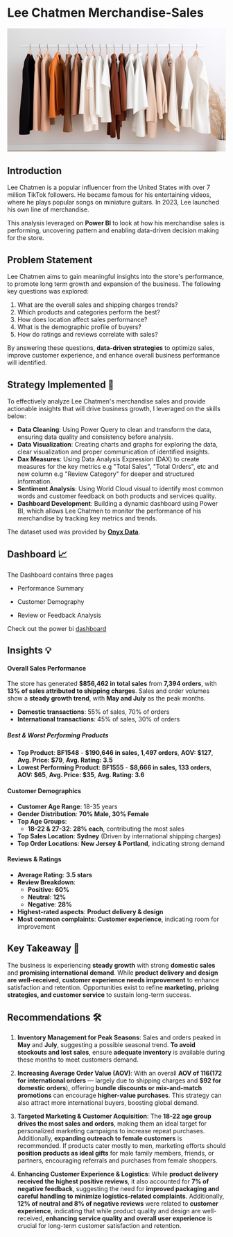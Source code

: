 # Lee Chatmen Merchandise-Sales
![Merchandise Sales](https://github.com/Ben-Joan/Lee-Chatmen-Merchandise-Sales/blob/main/fashionable-clothes.jpg)


## Introduction
Lee Chatmen is a popular influencer from the United States with over 7 million TikTok followers. He became famous for his entertaining videos, where he plays popular songs on miniature guitars. In 2023, Lee launched his own line of merchandise. 

This analysis leveraged on **Power BI** to look at how his merchandise sales is performing, uncovering pattern and enabling data-driven decision making for the store.


## Problem Statement
Lee Chatmen aims to gain meaningful insights into the store's performance, to promote long term growth and expansion of the business. The following key questions was explored: 

1. What are the overall sales and shipping charges trends?  
2. Which products and categories perform the best?   
3. How does location affect sales performance?   
4. What is the demographic profile of buyers?  
5. How do ratings and reviews correlate with sales?     

By answering these questions, **data-driven strategies** to optimize sales, improve customer experience, and enhance overall business performance will identified.


## Strategy Implemented 🎯 

To effectively analyze Lee Chatmen's merchandise sales and provide actionable insights that will drive business growth, I leveraged on the skills below:

   - **Data Cleaning**: Using Power Query to clean and transform the data, ensuring data quality and consistency before analysis. 
   - **Data Visualization**: Creating charts and graphs for exploring the data, clear visualization and proper communication of identified insights.
   - **Dax Measures**: Using Data Analysis Expression (DAX) to create measures for the key metrics e.g "Total Sales", "Total Orders", etc and new column e.g "Review Category" for deeper and structured information.
   - **Sentiment Analysis**: Using World Cloud visual to identify most common words and customer feedback on both products and services quality.
   - **Dashboard Development**: Building a dynamic dashboard using Power BI, which allows Lee Chatmen to monitor the performance of his merchandise by tracking key metrics and trends.

The dataset used was provided by [**Onyx Data**](https://github.com/Ben-Joan/Lee-Chatmen-Merchandise-Sales/blob/main/Onyx%20Data%20-DataDNA%20Dataset%20Challenge%20-%20Merchandise%20Sales%20Dataset%20-%20January%202025.xlsx).

## Dashboard 📈
The Dashboard contains three pages
   - Performance Summary
<!-- ![image](https://github.com/Ben-Joan/Lee-Chatmen-Merchandise-Sales/blob/main/Lee%20Chatmen%20Merchandise%20Sales_page-0001.jpg) -->

   - Customer Demography 
<!-- ![image](https://github.com/Ben-Joan/Lee-Chatmen-Merchandise-Sales/blob/main/Lee%20Chatmen%20Merchandise%20Sales_page-0002.jpg) -->

   - Review or Feedback Analysis
     
Check out the power bi [dashboard](https://app.powerbi.com/view?r=eyJrIjoiZmM2YmZmZDQtZDJjYy00OTc3LWFjYzItNWM0ZjJmNzUxY2ZkIiwidCI6IjczMDc4ZWNkLWYzM2UtNDQxYy05ODYyLWVhZDdjNjFhNGU4MiJ9)


## Insights 💡

#### Overall Sales Performance  
The store has generated **$856,462 in total sales** from **7,394 orders**, with **13% of sales attributed to shipping charges**. Sales and order volumes show a **steady growth trend**, with **May and July** as the peak months.  

- **Domestic transactions**: 55% of sales, 70% of orders  
- **International transactions**: 45% of sales, 30% of orders  

##### Best & Worst Performing Products  
- **Top Product**: **BF1548** - **$190,646 in sales, 1,497 orders**, **AOV: $127**, **Avg. Price: $79**, **Avg. Rating: 3.5**  
- **Lowest Performing Product**: **BF1555** - **$8,666 in sales, 133 orders**, **AOV: $65**, **Avg. Price: $35**, **Avg. Rating: 3.6**  

#### Customer Demographics  
- **Customer Age Range**: 18-35 years  
- **Gender Distribution**: **70% Male, 30% Female**  
- **Top Age Groups**:  
  - **18-22 & 27-32**: **28% each**, contributing the most sales  
- **Top Sales Location**: **Sydney** (Driven by international shipping charges)  
- **Top Order Locations**: **New Jersey & Portland**, indicating strong demand  

#### Reviews & Ratings  
- **Average Rating**: **3.5 stars**  
- **Review Breakdown**:  
  - **Positive**: **60%**  
  - **Neutral**: **12%**  
  - **Negative**: **28%**  
- **Highest-rated aspects**: **Product delivery & design**  
- **Most common complaints**: **Customer experience**, indicating room for improvement  

## Key Takeaway 🔑 
The business is experiencing **steady growth** with strong **domestic sales** and **promising international demand**. While **product delivery and design are well-received**, **customer experience needs improvement** to enhance satisfaction and retention. Opportunities exist to refine **marketing, pricing strategies, and customer service** to sustain long-term success.  


## Recommendations 🛠️
   1. **Inventory Management for Peak Seasons**: 
Sales and orders peaked in **May** and **July**, suggesting a possible seasonal trend. **To avoid stockouts and lost sales**, ensure **adequate inventory** is available during these months to meet customers demand.

   2. **Increasing Average Order Value (AOV)**: 
With an overall **AOV of $116 ($172 for international orders** — largely due to shipping charges and **$92 for domestic orders**), offering **bundle discounts or mix-and-match promotions** can encourage **higher-value purchases**. This strategy can also attract more international buyers, boosting global demand.

   3. **Targeted Marketing & Customer Acquisition**: 
The **18-22 age group drives the most sales and orders**, making them an ideal target for personalized marketing campaigns to increase repeat purchases. Additionally, **expanding outreach to female customers** is recommended. If products cater mostly to men, marketing efforts should **position products as ideal gifts** for male family members, friends, or partners, encouraging referrals and purchases from female shoppers.

   4. **Enhancing Customer Experience & Logistics**: 
While **product delivery received the highest positive reviews**, it also accounted for **7% of negative feedback**, suggesting the need for **improved packaging and careful handling to minimize logistics-related complaints**. Additionally, **12% of neutral and 8% of negative reviews** were related to **customer experience**, indicating that while product quality and design are well-received, **enhancing service quality and overall user experience** is crucial for long-term customer satisfaction and retention.
